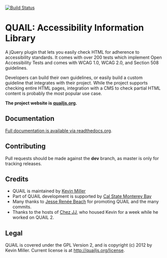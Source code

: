 [![Build Status](https://secure.travis-ci.org/kevee/quail.png?branch=master)](http://travis-ci.org/kevee/quail)

QUAIL: Accessibility Information Library
========================================

A jQuery plugin that lets you easily check HTML for adherence to accessibility standards. It comes with over 200 tests which implement Open Accessibility Tests and comes with WCAG 1.0, WCAG 2.0, and Section 508 guidelines.

Developers can build their own guidelines, or easily build a custom guideline that integrates with their project. While the project supports checking entire HTML pages, integration with a CMS to check partial HTML content is probably the most popular use case.

**The project website is [quailjs.org](http://quailjs.org/).**

Documentation
-------------

[Full documentation is available via readthedocs.org](https://quail.readthedocs.org/en/latest/).

Contributing
------------
Pull requests should be made against the **dev** branch, as master is only for tracking releases.

Credits
-------

- QUAIL is maintained by [Kevin Miller](http://twitter.com/kevinmiyar)
- Part of QUAIL development is supported by [Cal State Monterey Bay](http://csumb.edu)
- Many thanks to [Jesse Renée Beach](https://twitter.com/jessebeach) for promoting QUAIL and the many commits.
- Thanks to the hosts of [Chez JJ](http://chezjj.com/), who housed Kevin for a week while he worked on QUAIL 2.

Legal
-----

QUAIL is covered under the GPL Version 2, and is copyright (c) 2012 by Kevin Miller. Current license is at http://quailjs.org/license.